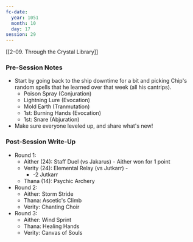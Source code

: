 ```yaml
---
fc-date:
  year: 1051
  month: 10
  day: 17
session: 29
---
```

 [[2-09. Through the Crystal Library]]

### Pre-Session Notes

* Start by going back to the ship downtime for a bit and picking Chip's random spells that he learned over that week (all his cantrips).
	* Poison Spray (Conjuration)
	* Lightning Lure (Evocation)
	* Mold Earth (Tranmutation)
	* 1st: Burning Hands (Evocation)
	* 1st: Snare (Abjuration)
* Make sure everyone leveled up, and share what's new!

### Post-Session Write-Up

- Round 1:
	- Aither (24): Staff Duel (vs Jakarus) - Aither won for 1 point
	- Verity (24): Elemental Relay (vs Jutkarr) - 
		- -2 Jutkarr
	- Thana (14): Psychic Archery
- Round 2: 
	- Aither: Storm Stride
	- Thana: Ascetic's Climb
	- Verity: Chanting Choir
- Round 3:
	- Aither: Wind Sprint
	- Thana: Healing Hands
	- Verity: Canvas of Souls

